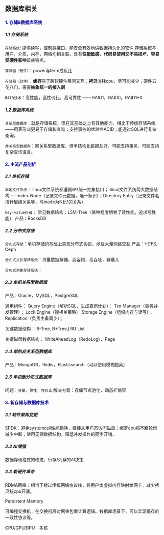 ## 数据库相关

#### <font color=darkblue>1. 存储&数据库系统</font>

##### 1.1 存储系统

`存储系统`: 提供读写，控制类接口，能安全有效地讲数据持久化的软件
存储系统与用户，介质，内存，网络均相关联，具有**性能敏感**，**代码易使用又不易损坏**，**容易受硬件影响**该些特点。

`存储器（硬件）`：power与term成反比

`存储器（软件）`：**缓存**易于跨软硬件层间交互；**拷贝**消耗cpu，尽可能减少；硬件五花八门，需要**抽象统一的接入层**

`RAID技术`：高性能，高性价比，高可靠性 —— RAID1，RAID0，RAID1+0

##### 1.2 数据库系统

`关系型数据库`：就是存储系统，但在其基础之上有其他能力。相比于传统存储系统——用表形式更易于存储和查询；支持事务的优越性ACID；能通过SQL进行复杂查询。

`非关系型数据库`：同关系型数据库，但半结构化数据友好，可能支持事务，可能支持复杂查询语言。

#### <font color=darkblue>2. 主流产品剖析</font>

##### 2.1 单机存储

`本地文件系统`：
linux文件系统都遵循`VFS`统一抽象接口；
linux文件系统两大数据结构——index Node（记录文件元数据，唯一标识）；Directory Entry（记录文件名指针层级关系等，与inode为N比1的关系）

`key-value存储`：
常见数据结构：LSM-Tree（某种程度牺牲了读性能，追求写性能）
产品：RocksDB

##### 2.2 分布式存储

`分布式存储`：单机存储的基础上实现分布式协议，涉及大量网络交互
产品：HDFS, Ceph

`分布式文件存储系统`：海量数据存储，高容错，高吞吐，存量大

`分布式对象存储系统`：

##### 2.3 单机关系型数据库

产品：Oracle，MySQL，PostgreSQL

通用组件：
Query Engine（解析SQL，生成查询计划）；
Txn Manager（事务并发管理）；
Lock Engine（锁相关策略）
Storage Engine（组织内存与读写）；
Replication（负责主备同步）；

关键数据结构：
B-Tree, B+Tree,LRU List

关键磁盘数据结构：
WriteAheadLog（RedoLog），Page

##### 2.4 单机非关系型数据库

产品：MongoDB，Redis，Elasticsearch（可以使用模糊搜索）

##### 2.5 单机到分布式数据库

问题：`容量`，`弹性`，`性价比`
解决方案：存储节点池化，动态扩缩容

#### <font color=darkblue>3. 新存储与数据库技术</font>

##### 3.1 软件架构变更

SPDK：避免systemcall性能损耗，直接从用户态访问磁盘；绑定cpu核不断轮询减少中断；使用无锁数据结构，降低并发操作的同步开销。

##### 3.2 AI增强

数据存储格式的改进，行存/列存的AI决策

##### 3.3 新硬件革命

RDMA网络：相当于绕过传统网络协议栈，将用户太虚拟内存映射给网卡，减少拷贝核cpu开销。

Persistent Memory

可编程交换机：在交换机层对网络包做计算逻辑。数据库场景下，可以实现缓存的一致性协议等。

CPU/GPU/DPU：多核

